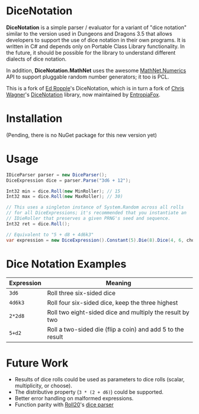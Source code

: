 # DiceNotation #
**DiceNotation** is a simple parser / evaluator for a variant of "dice notation" similar to the version used in Dungeons and Dragons 3.5 that allows developers to support the use of dice notation in their own programs. It is written in C# and depends only on Portable Class Library functionality. In the future, it should be possible for the library to understand different dialects of dice notation.

In addition, **DiceNotation.MathNet** uses the awesome [MathNet.Numerics](http://numerics.mathdotnet.com) API to support pluggable random number generators; it too is PCL.

This is a fork of [Ed Ropple](https://twitter.com/edropple)'s DiceNotation, which is in turn a fork of [Chris Wagner](https://github.com/cawagner)'s [DiceNotation](http://dicenotation.codeplex.com) library, now maintained by [EntropiaFox](https://twitter.com/NeutrinoX).

# Installation #
(Pending, there is no NuGet package for this new version yet)

# Usage #
```csharp
IDiceParser parser = new DiceParser();
DiceExpression dice = parser.Parse("3d6 + 12");

Int32 min = dice.Roll(new MinRoller); // 15
Int32 max = dice.Roll(new MaxRoller); // 30)

// This uses a singleton instance of System.Random across all rolls
// for all DiceExpressions; it's recommended that you instantiate an
// IDieRoller that preserves a given PRNG's seed and sequence.
Int32 ret = dice.Roll(); 
```

```csharp
// Equivalent to "5 + d8 + 4d6k3"
var expression = new DiceExpression().Constant(5).Die(8).Dice(4, 6, choose: 3);
```

# Dice Notation Examples #
| Expression | Meaning                                                    |
| ---------- | ---------------------------------------------------------- |
| `3d6`      | Roll three six-sided dice                                  |
| `4d6k3`    | Roll four six-sided dice, keep the three highest           |
| `2*2d8`    | Roll two eight-sided dice and multiply the result by two   |
| `5+d2`     | Roll a two-sided die (flip a coin) and add 5 to the result |

# Future Work #
- Results of dice rolls could be used as parameters to dice rolls (scalar, multiplicity, or choose).
- The distributive property (`3 * (2 + d6)`) could be supported.
- Better error handling on malformed expressions.
- Function parity with [Roll20](https://roll20.net/)'s [dice parser](https://roll20.zendesk.com/hc/en-us/articles/360037773133-Dice-Reference)